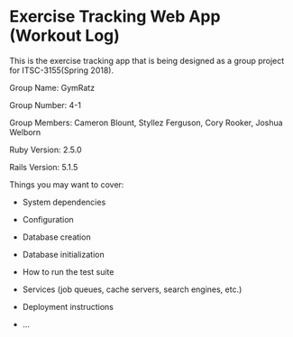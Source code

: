 # Exercise Tracking Web App (Workout Log)

This is the exercise tracking app that is being designed as a group project for ITSC-3155(Spring 2018).

Group Name: GymRatz

Group Number: 4-1

Group Members: Cameron Blount, Styllez Ferguson, Cory Rooker, Joshua Welborn

Ruby Version: 2.5.0

Rails Version: 5.1.5



Things you may want to cover:

* System dependencies

* Configuration

* Database creation

* Database initialization

* How to run the test suite

* Services (job queues, cache servers, search engines, etc.)

* Deployment instructions

* ...
